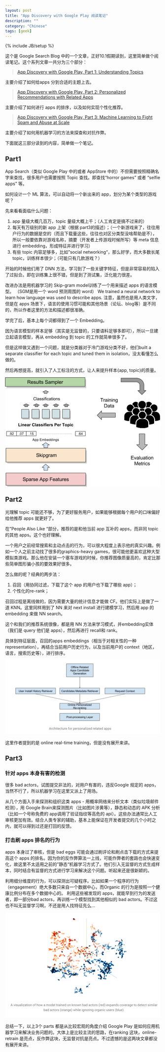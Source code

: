 ```yaml
---
layout: post
title: "App Discovery with Google Play 阅读笔记"
description: ""
category: "Chinese"
tags: [geek]
---
```

{% include JB/setup %}

这个是 Google Search Blog 中的一个文章，正好10.1假期读到，这里简单做个阅读笔记。这个系列文章一共分为三个部分：
> [App Discovery with Google Play, Part 1: Understanding Topics](https://research.googleblog.com/2016/11/app-discovery-with-google-play-part-1.html)

主要介绍了如何给apps 分到合适的主题上去。

> [App Discovery with Google Play, Part 2: Personalized Recommendations with Related Apps](https://research.googleblog.com/2016/12/app-discovery-with-google-play-part-2.html)

主要介绍了如何进行 apps 的排序，以及如何实现个性化推荐。

> [App Discovery with Google Play, Part 3: Machine Learning to Fight Spam and Abuse at Scale](https://research.googleblog.com/2017/01/app-discovery-with-google-play-part-3.html)

主要介绍了如何用机器学习的方法来探查和对抗作弊。

下面就这三部分读到的内容，简单做一个笔记。

## Part1

App Search（类似 Google Play 中的或者 AppStore 中的）不但需要按照精确名字来查找，很多用户也需要按照 Topic 查找。即查找“horror games” 或者 “selfie apps” 等。

如何设计一个 ML 算法，可以自动将一个新出来的 app，划分为某个类型的游戏呢？

先来看看面临什么问题：

1. app 量级大概几百万，topic 量级大概上千；（人工肯定是搞不过来的）
2. 每天有万级别的新 app 上架（根据 part3的描述）；（一个新游戏来了，往往用户行为的数据是空的（而且下载量这些，往往也对区分类型没啥帮助是不），所以一般要依靠对游戏名称，摘要（开发者上传游戏时候所写）等 meta 信息进行 embedding，形成特征并进行学习）
3. 有些 topic 内容足够多，比如”social networking“，那么好学，而大多数长尾 topic，训练样本很少；（可能只有几款游戏？）

开始的时候他们用了 DNN 方法，学习到了一些关键字特征，但是非常容易的陷入了过拟合。即在训练集上很不错，但是到了测试集，泛化能力很差。

改进办法是用机器学习的 Skip-gram model训练了一个用来描述 apps 的语言模型。 （SGM是用一个 word 预测周围的 word）
We trained a neural network to learn how language was used to describe apps.
注意，虽然也是用人类文字，但是在 apps 场景下，语言的使用习惯可能和其他场景（论坛、blog等）是不同的，所以作者这里的方法和描述都很准确。

学完了后，基本上每个词都得到了一个 Embedding。

因为语言模型的样本足够（其实是无监督的，只要语料足够多即可），所以一旦建立起语言模型，再从 embedding 到 topic 的工作就简单很多了。

但是这样做又遇到一个问题，就是分类器对于冷门游戏分类不好，他们built a separate classifier for each topic and tuned them in isolation，没太看懂怎么做的。

然后再想提高，就引入了人工标注的方式，让人来提升样本{app, topic}的质量。
<!-- 这里插入了 html不太美观 但是为了设置图片属性 也只能如此了.. -->
<img src="/assets/images/App-Discovery-with-Google-Play.1.jpg " align="left" style="float:none">
<p></p>


## Part2

光理解 topic 可能还不够，为了更好服务用户，如果能够根据每个用户的口味偏好给他推荐 apps 就更好了。

在”People Also Like “部分，推荐的是和他当前 app 互补的 apps，而非同 topic 的其他 apps。这个也好理解。

一个用户之前经常搜索和主动点击的行为，可以很大程度上表示他的真实兴趣。例如一个人之前主动找了很多的graphics-heavy games，很可能他更喜欢这种大型模拟类游戏。那么他在安装一个塞车游戏的时候，你推荐图像质量高的，肯定比那些简单图形骗小孩的要效果好很多。

怎么做的呢？经典的两步法：
1. 召回（用协同过滤，下载了这个 app 的用户也下载了哪些 app）；
2. 个性化的re-rank；

召回过程是离线做的，因为需要大量的统计信息才能做 CF。他们实际上是做了一道 KNN。这里同样用到了 NN 来对 next install 进行建模学习，然后用 app 的 embedding 来做 NN search。

这个和我们的推荐系统很像，都是用 NN 方法来学习模式，并embedding实体（我们是 query 他们是 apps），然后再进行 recall和 rank。

具体到特征层面，召回的apps embeddings（相当于对相关性的一种 representation），再结合当前用户历史行为，以及当前用户的 context（地区，语言，搜索历史等），进行排序。

![pic2](/assets/images/App-Discovery-with-Google-Play.2.jpg)

这里作者提到的是 online real-time training，但是没有展开来讲。

## Part3

### 针对 apps 本身有害的检测

很多 bad actors，试图提交非法的，对用户有害的，违反Google 规定的 apps，当然不行了，所以机器学习在这里又派上了用场。

从几个方面入手来探测和组织这类 apps - 用概率网络来分析文本（类似垃圾邮件检测），用 Google Brain来探测图片（比如图片涉黄等），静态和动态的 APK 分析（比如一个号称免费的 app调用了验证指纹等高危的 api）。这些办法通常比人工审核更加有效。结合人类专家的辅助，基本上能保证在开发者提交的几个小时之内，就可以得到过还是打回的反馈。

### 打击刷 apps 排名的行为

apps 本身过了审核，但是 bad eggs 可能会通过刷评论和刷点击下载的方式来提高这个 apps 的排名。因为你的反作弊算法一上线，可能作弊者的套路也会快速变化，故这里不太适用之前的”静态“机器学习方式了。他们引入无监督的方式生成样本，同时结合有监督的方式进行学习来解决这个问题。听起来还是很新颖的。

利用细分维度的行为，可以探测出可疑程序。比如如果一个程序的行为（engagement）绝大多数只来自一个数据中心，而Organic 的行为是按照一个健康比例分布在多个数据中心的。
利用这些被发现的 apps，就能早到行为的发送者，即一部分bad actors，再训练一个模型找到其他相似的 bad actors。不过这也不叫无监督学习啊，不还是用人找特征先么…

![pic3](/assets/images/App-Discovery-with-Google-Play.3.jpg)

总结一下，以上3个 parts 都是从比较宏观的角度介绍 Google Play 是如何应用机器学习来解决业务问题的。大体上是比较主流的思路，在ranking 这块，online-retrain 是亮点，反作弊这块，无监督对抗是亮点。不过遗憾的是这两块文章都没有展开来讲。
